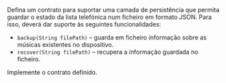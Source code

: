 Defina um contrato para suportar uma camada de persistência que permita guardar o estado da lista telefónica num ficheiro em formato JSON. Para isso, deverá dar suporte às seguintes funcionalidades: 

- ``backup(String filePath)`` – guarda em ficheiro informação sobre as músicas existentes no dispositivo. 
- ``recover(String filePath)`` – recupera a informação guardada no ficheiro.

Implemente o contrato definido.
